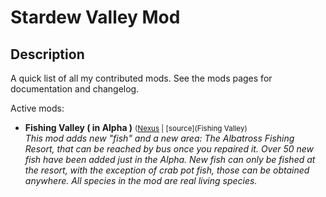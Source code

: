# Stardew Valley Mod

## Description

A quick list of all my contributed mods. See the mods pages for documentation and changelog.

Active mods:
* **Fishing Valley ( in Alpha )** <small>([Nexus](https://www.nexusmods.com/stardewvalley/mods/1063) | [source](Fishing Valley)</small>  
  _This mod adds new "fish" and a new area: The Albatross Fishing Resort, that can be reached by bus once you repaired it. Over 50 new fish have been added just in the Alpha. New fish can only be fished at the resort, with the exception of crab pot fish, those can be obtained anywhere. All species in the mod are real living species._
